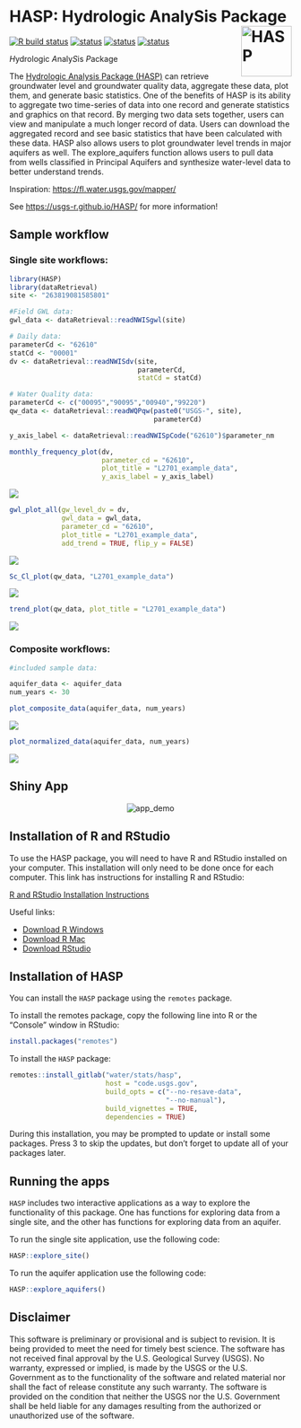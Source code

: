 # HASP: Hydrologic AnalySis Package <img src="man/figures/R_logo.png" alt="HASP" class="logo" style="width:90px;height:auto;" align="right" />

[![R build
status](https://code.usgs.gov/water/stats/hasp/badges/master/pipeline.svg)](https://code.usgs.gov/water/stats/hasp/pipelines)
[![status](https://img.shields.io/badge/USGS-Research-blue.svg)](https://owi.usgs.gov/R/packages.html#research)
[![status](https://img.shields.io/badge/USGS-Documentation-blue.svg)](https://rconnect.usgs.gov/HASP/)
[![status](https://img.shields.io/badge/USGS-Source-orange.svg)](https://code.usgs.gov/water/stats/hasp)

*H*ydrologic *A*naly*S*is *P*ackage

The [Hydrologic Analysis Package
(HASP)](https://code.usgs.gov/water/stats/hasp) can retrieve groundwater
level and groundwater quality data, aggregate these data, plot them, and
generate basic statistics. One of the benefits of HASP is its ability to
aggregate two time-series of data into one record and generate
statistics and graphics on that record. By merging two data sets
together, users can view and manipulate a much longer record of data.
Users can download the aggregated record and see basic statistics that
have been calculated with these data. HASP also allows users to plot
groundwater level trends in major aquifers as well. The explore_aquifers
function allows users to pull data from wells classified in Principal
Aquifers and synthesize water-level data to better understand trends.

Inspiration: <https://fl.water.usgs.gov/mapper/>

See <https://usgs-r.github.io/HASP/> for more information!

## Sample workflow

### Single site workflows:

``` r
library(HASP)
library(dataRetrieval)
site <- "263819081585801"

#Field GWL data:
gwl_data <- dataRetrieval::readNWISgwl(site)

# Daily data:
parameterCd <- "62610"
statCd <- "00001"
dv <- dataRetrieval::readNWISdv(site,
                                parameterCd,
                                statCd = statCd)

# Water Quality data:
parameterCd <- c("00095","90095","00940","99220")
qw_data <- dataRetrieval::readWQPqw(paste0("USGS-", site),
                                    parameterCd)
```

``` r
y_axis_label <- dataRetrieval::readNWISpCode("62610")$parameter_nm

monthly_frequency_plot(dv,
                       parameter_cd = "62610",
                       plot_title = "L2701_example_data",
                       y_axis_label = y_axis_label)
```

![](man/figures/README-graphs-1.png)<!-- -->

``` r
gwl_plot_all(gw_level_dv = dv, 
             gwl_data = gwl_data, 
             parameter_cd = "62610",
             plot_title = "L2701_example_data", 
             add_trend = TRUE, flip_y = FALSE)
```

![](man/figures/README-graphs-2.png)<!-- -->

``` r
Sc_Cl_plot(qw_data, "L2701_example_data")
```

![](man/figures/README-graphs-3.png)<!-- -->

``` r
trend_plot(qw_data, plot_title = "L2701_example_data")
```

![](man/figures/README-graphs-4.png)<!-- -->

### Composite workflows:

``` r
#included sample data:

aquifer_data <- aquifer_data
num_years <- 30

plot_composite_data(aquifer_data, num_years)
```

![](man/figures/README-example-1.png)<!-- -->

``` r
plot_normalized_data(aquifer_data, num_years)
```

![](man/figures/README-example-2.png)<!-- -->

## Shiny App

<p align="center">
<img src="https://code.usgs.gov/water/stats/HASP/raw/master/man/figures/app.gif" alt="app_demo">
</p>

## Installation of R and RStudio

To use the HASP package, you will need to have R and RStudio installed
on your computer. This installation will only need to be done once for
each computer. This link has instructions for installing R and RStudio:

[R and RStudio Installation
Instructions](https://owi.usgs.gov/R/training-curriculum/installr/)

Useful links:

-   [Download R Windows](https://cran.r-project.org/bin/windows/base/)
-   [Download R Mac](https://cran.r-project.org/bin/macosx/)
-   [Download
    RStudio](https://www.rstudio.com/products/rstudio/download/)

## Installation of HASP

You can install the `HASP` package using the `remotes` package.

To install the remotes package, copy the following line into R or the
“Console” window in RStudio:

``` r
install.packages("remotes")
```

To install the `HASP` package:

``` r
remotes::install_gitlab("water/stats/hasp",
                        host = "code.usgs.gov",
                        build_opts = c("--no-resave-data",
                                       "--no-manual"),
                        build_vignettes = TRUE, 
                        dependencies = TRUE)
```

During this installation, you may be prompted to update or install some
packages. Press 3 to skip the updates, but don’t forget to update all of
your packages later.

## Running the apps

`HASP` includes two interactive applications as a way to explore the
functionality of this package. One has functions for exploring data from
a single site, and the other has functions for exploring data from an
aquifer.

To run the single site application, use the following code:

``` r
HASP::explore_site()
```

To run the aquifer application use the following code:

``` r
HASP::explore_aquifers()
```

## Disclaimer

This software is preliminary or provisional and is subject to revision.
It is being provided to meet the need for timely best science. The
software has not received final approval by the U.S. Geological Survey
(USGS). No warranty, expressed or implied, is made by the USGS or the
U.S. Government as to the functionality of the software and related
material nor shall the fact of release constitute any such warranty. The
software is provided on the condition that neither the USGS nor the U.S.
Government shall be held liable for any damages resulting from the
authorized or unauthorized use of the software.
